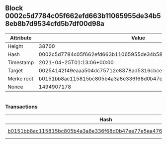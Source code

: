 ## Block 0002c5d7784c05f662efd663b11065955de34b58eb8b7d9534cfd5b7df00d98a

Attribute | Value
--- | ---
Height | 38700
Hash | 0002c5d7784c05f662efd663b11065955de34b58eb8b7d9534cfd5b7df00d98a
Timestamp | 2021-04-25T01:13:06+00:00
Target | 00254142f49eaaa504dc75712e8378ad5316cbcead634704b3734b6271167cc4
Merke root | b0151bb8ac115815bc805b4a3a8e336f68d0b47ee77e5ea47601642cf7842fb4
Nonce | 1494907178

```

```

### Transactions

Hash | Amount
--- | ---
[b0151bb8ac115815bc805b4a3a8e336f68d0b47ee77e5ea47601642cf7842fb4](b0151bb8ac115815bc805b4a3a8e336f68d0b47ee77e5ea47601642cf7842fb4.md) | 10.00000000 SKEPTI 

